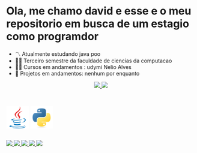 # Ola, me chamo david e esse e o meu repositorio em busca de um estagio como programdor
- 〽️ Atualmente estudando java poo
- 🧑‍🎓 Terceiro semestre da faculdade de ciencias da computacao
- 🧑‍🎓 Cursos em andamentos : udymi Nelio Alves
- 🧰 Projetos em andamentos: nenhum por enquanto
 <div align="center">
  <a href="https://github.com/Davidds5">
    <img height="160em" src="https://github-readme-stats.vercel.app/api?username=Davidds5&show_icons=true&theme=dark&include_all_commits=true&count_private=true&locale=pt-br"/>
    <img height="160em" src="https://github-readme-stats.vercel.app/api/top-langs/?username=Davidds5&layout=compact&langs_count=16&theme=dark"/>
  </a>
</div>

##
<div style="display: inline_block"><br>
  <img align="center" alt="David-Java" height="60" width="60" src="https://raw.githubusercontent.com/devicons/devicon/master/icons/java/java-original.svg">
  <img align="center" alt="David-Python" height="60" width="60" src="https://raw.githubusercontent.com/devicons/devicon/master/icons/python/python-original.svg">
</div>

##
<div>
  <a href="https://www.youtube.com/@Davidds5" target="_blank">
    <img src="https://img.shields.io/badge/YouTube-FF0000?style=for-the-badge&logo=youtube&logoColor=white" />
  </a>
  
  </a>
  <a href="https://www.linkedin.com/in/david-silva-17b2882bb" target="_blank">
    <img src="https://img.shields.io/badge/LinkedIn-0A66C2?style=for-the-badge&logo=linkedin&logoColor=white">
  </a>
  <a href="https://www.tiktok.com/@clovin_programacao?_t=ZM-8wouzE7TlY5&_r=1" target="_blank">
    <img src="https://img.shields.io/badge/TikTok-000000?style=for-the-badge&logo=tiktok&logoColor=white">
  <a href="https://instagram.com/Davidds5" target="_blank">
    <img src="https://img.shields.io/badge/Instagram-%23E4405F?style=for-the-badge&logo=instagram&logoColor=white" />
  </a>
  <a href="mailto:davidds5@gmail.com" target="_blank">
    <img src="https://img.shields.io/badge/Gmail-%23333?style=for-the-badge&logo=gmail&logoColor=white">
  </a>
</div>




